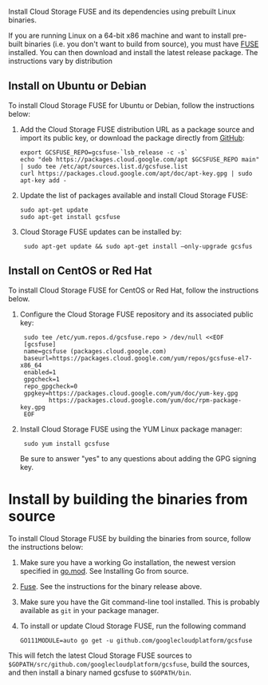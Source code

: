 Install Cloud Storage FUSE and its dependencies using prebuilt Linux binaries.

If you are running Linux on a 64-bit x86 machine and want to install pre-built binaries (i.e. you don't want to build from source), you must have [FUSE](https://github.com/libfuse/libfuse)  installed. You can then download and install the latest release package. The instructions vary by distribution

## Install on Ubuntu or Debian

To install Cloud Storage FUSE for Ubuntu or Debian, follow the instructions below:

1.  Add the Cloud Storage FUSE distribution URL as a package source and import its public key, or download the package directly from [GitHub](https://github.com/GoogleCloudPlatform/gcsfuse/releases):


        export GCSFUSE_REPO=gcsfuse-`lsb_release -c -s`
        echo "deb https://packages.cloud.google.com/apt $GCSFUSE_REPO main" | sudo tee /etc/apt/sources.list.d/gcsfuse.list
        curl https://packages.cloud.google.com/apt/doc/apt-key.gpg | sudo apt-key add -

2.  Update the list of packages available and install Cloud Storage FUSE:

        sudo apt-get update
        sudo apt-get install gcsfuse

3. Cloud Storage FUSE updates can be installed by:

        sudo apt-get update && sudo apt-get install –only-upgrade gcsfus

## Install on CentOS or Red Hat

To install Cloud Storage FUSE for CentOS or Red Hat, follow the instructions below.

1. Configure the Cloud Storage FUSE repository and its associated public key:

        sudo tee /etc/yum.repos.d/gcsfuse.repo > /dev/null <<EOF
        [gcsfuse]
        name=gcsfuse (packages.cloud.google.com)
        baseurl=https://packages.cloud.google.com/yum/repos/gcsfuse-el7-x86_64
        enabled=1
        gpgcheck=1
        repo_gpgcheck=0
        gpgkey=https://packages.cloud.google.com/yum/doc/yum-key.gpg
               https://packages.cloud.google.com/yum/doc/rpm-package-key.gpg
        EOF

2. Install Cloud Storage FUSE using the YUM Linux package manager:

        sudo yum install gcsfuse

   Be sure to answer "yes" to any questions about adding the GPG signing key.

# Install by building the binaries from source

To install Cloud Storage FUSE by building the binaries from source, follow the instructions below:

1. Make sure you have a working Go installation, the newest version specified in [go.mod](https://github.com/GoogleCloudPlatform/gcsfuse/blob/master/go.mod). See Installing Go from source.
2. [Fuse](https://github.com/libfuse/libfuse). See the instructions for the binary release above.
3. Make sure you have the Git command-line tool installed. This is probably available as ```git``` in your package manager.
4. To install or update Cloud Storage FUSE, run the following command

       GO111MODULE=auto go get -u github.com/googlecloudplatform/gcsfuse

This will fetch the latest Cloud Storage FUSE sources to ```$GOPATH/src/github.com/googlecloudplatform/gcsfuse```, build the sources, and then install a binary named gcsfuse to ```$GOPATH/bin```.
